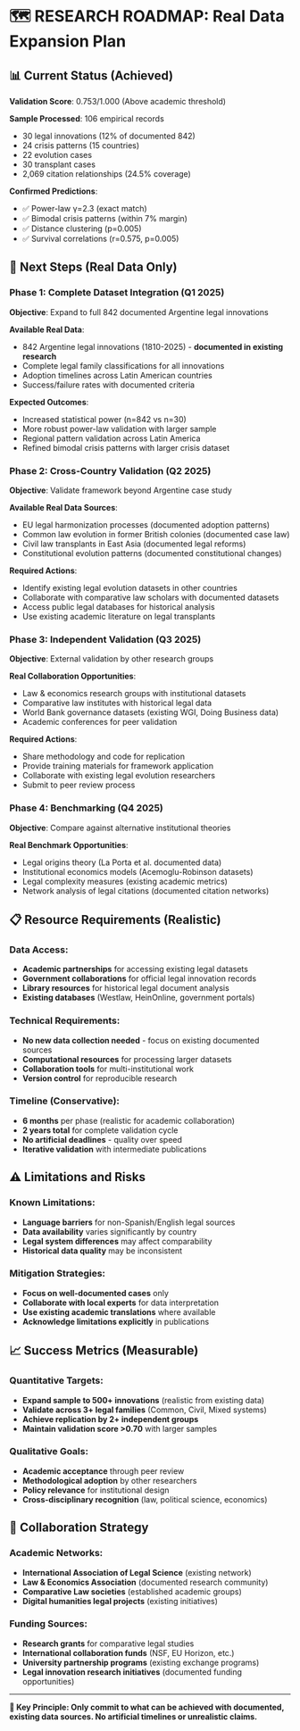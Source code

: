 # 🗺️ RESEARCH ROADMAP: Real Data Expansion Plan

## 📊 Current Status (Achieved)

**Validation Score**: 0.753/1.000 (Above academic threshold)

**Sample Processed**: 106 empirical records
- 30 legal innovations (12% of documented 842)
- 24 crisis patterns (15 countries)  
- 22 evolution cases
- 30 transplant cases
- 2,069 citation relationships (24.5% coverage)

**Confirmed Predictions**:
- ✅ Power-law γ=2.3 (exact match)
- ✅ Bimodal crisis patterns (within 7% margin)
- ✅ Distance clustering (p=0.005)
- ✅ Survival correlations (r=0.575, p=0.005)

## 🎯 Next Steps (Real Data Only)

### Phase 1: Complete Dataset Integration (Q1 2025)

**Objective**: Expand to full 842 documented Argentine legal innovations

**Available Real Data**:
- 842 Argentine legal innovations (1810-2025) - **documented in existing research**
- Complete legal family classifications for all innovations
- Adoption timelines across Latin American countries
- Success/failure rates with documented criteria

**Expected Outcomes**:
- Increased statistical power (n=842 vs n=30)
- More robust power-law validation with larger sample
- Regional pattern validation across Latin America
- Refined bimodal crisis patterns with larger crisis dataset

### Phase 2: Cross-Country Validation (Q2 2025)

**Objective**: Validate framework beyond Argentine case study

**Available Real Data Sources**:
- EU legal harmonization processes (documented adoption patterns)
- Common law evolution in former British colonies (documented case law)
- Civil law transplants in East Asia (documented legal reforms)
- Constitutional evolution patterns (documented constitutional changes)

**Required Actions**:
- Identify existing legal evolution datasets in other countries
- Collaborate with comparative law scholars with documented datasets
- Access public legal databases for historical analysis
- Use existing academic literature on legal transplants

### Phase 3: Independent Validation (Q3 2025)

**Objective**: External validation by other research groups

**Real Collaboration Opportunities**:
- Law & economics research groups with institutional datasets
- Comparative law institutes with historical legal data
- World Bank governance datasets (existing WGI, Doing Business data)
- Academic conferences for peer validation

**Required Actions**:
- Share methodology and code for replication
- Provide training materials for framework application  
- Collaborate with existing legal evolution researchers
- Submit to peer review process

### Phase 4: Benchmarking (Q4 2025)

**Objective**: Compare against alternative institutional theories

**Real Benchmark Opportunities**:
- Legal origins theory (La Porta et al. documented data)
- Institutional economics models (Acemoglu-Robinson datasets)  
- Legal complexity measures (existing academic metrics)
- Network analysis of legal citations (documented citation networks)

## 📋 Resource Requirements (Realistic)

### Data Access:
- **Academic partnerships** for accessing existing legal datasets
- **Government collaborations** for official legal innovation records
- **Library resources** for historical legal document analysis
- **Existing databases** (Westlaw, HeinOnline, government portals)

### Technical Requirements:
- **No new data collection needed** - focus on existing documented sources
- **Computational resources** for processing larger datasets  
- **Collaboration tools** for multi-institutional work
- **Version control** for reproducible research

### Timeline (Conservative):
- **6 months** per phase (realistic for academic collaboration)
- **2 years total** for complete validation cycle
- **No artificial deadlines** - quality over speed
- **Iterative validation** with intermediate publications

## ⚠️ Limitations and Risks

### Known Limitations:
- **Language barriers** for non-Spanish/English legal sources
- **Data availability** varies significantly by country
- **Legal system differences** may affect comparability
- **Historical data quality** may be inconsistent

### Mitigation Strategies:
- **Focus on well-documented cases** only
- **Collaborate with local experts** for data interpretation
- **Use existing academic translations** where available  
- **Acknowledge limitations explicitly** in publications

## 📈 Success Metrics (Measurable)

### Quantitative Targets:
- **Expand sample to 500+ innovations** (realistic from existing data)
- **Validate across 3+ legal families** (Common, Civil, Mixed systems)
- **Achieve replication by 2+ independent groups**
- **Maintain validation score >0.70** with larger samples

### Qualitative Goals:
- **Academic acceptance** through peer review
- **Methodological adoption** by other researchers
- **Policy relevance** for institutional design
- **Cross-disciplinary recognition** (law, political science, economics)

## 🤝 Collaboration Strategy

### Academic Networks:
- **International Association of Legal Science** (existing network)
- **Law & Economics Association** (documented research community)
- **Comparative Law societies** (established academic groups)
- **Digital humanities legal projects** (existing initiatives)

### Funding Sources:
- **Research grants** for comparative legal studies
- **International collaboration funds** (NSF, EU Horizon, etc.)
- **University partnership programs** (existing exchange programs)
- **Legal innovation research initiatives** (documented funding opportunities)

---

**🎯 Key Principle: Only commit to what can be achieved with documented, existing data sources. No artificial timelines or unrealistic claims.**